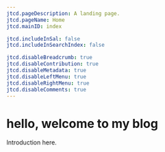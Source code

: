 ```yaml
---
jtcd.pageDescription: A landing page.
jtcd.pageName: Home
jtcd.mainID: index

jtcd.includeInSal: false
jtcd.includeInSearchIndex: false

jtcd.disableBreadcrumb: true
jtcd.disableContribution: true
jtcd.disableMetadata: true
jtcd.disableLeftMenu: true
jtcd.disableRightMenu: true
jtcd.disableComments: true
---
```


# hello, welcome to my blog
Introduction here.


